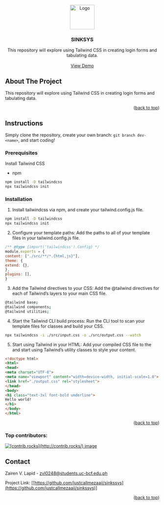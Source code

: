 <!-- PROJECT LOGO -->  
<br />  
<div align="center">  
<a href="[/assets/3.png](/assets/3.png)">  
<img src="" alt="Logo" width="80" height="80">  
</a>  
  
<h3 align="center">SINKSYS</h3>  
  
<p align="center">  
This repository will explore using Tailwind CSS in creating login forms and tabulating data.  
<br />  
<br />  
<a href="[https://justcallmezaaii.github.io/sinkssys/](https://justcallmezaaii.github.io/sinkssys/)">View Demo</a>  
</p>  
</div>  

<!-- ABOUT THE PROJECT -->  
## About The Project  
    
This repository will explore using Tailwind CSS in creating login forms and tabulating data.  
  
<p align="right">(<a href="#readme-top">back to top</a>)</p>  
  
  
<!-- GETTING STARTED -->  
## Instructions  
  
Simply clone the repository, create your own branch: `git branch dev-<name>`, and start coding!  
  
### Prerequisites  
  
Install Tailwind CSS  
* npm  
```sh  
npm install -D tailwindcss  
npx tailwindcss init  
```  
### Installation  
  
1. Install tailwindcss via npm, and create your tailwind.config.js file.  
```sh  
npm install -D tailwindcss  
npx tailwindcss init  
```  
2. Configure your template paths: Add the paths to all of your template files in your tailwind.config.js file.  
```js  
/** @type {import('tailwindcss').Config} */  
module.exports = {  
content: ["./src/**/*.{html,js}"],  
theme: {  
extend: {},  
},  
plugins: [],  
}  
```  
3. Add the Tailwind directives to your CSS: Add the @tailwind directives for each of Tailwind’s layers to your main CSS file.  
```sh  
@tailwind base;  
@tailwind components;  
@tailwind utilities;  
```  
4. Start the Tailwind CLI build process: Run the CLI tool to scan your template files for classes and build your CSS.  
```sh  
npx tailwindcss -i ./src/input.css -o ./src/output.css --watch  
```  
5. Start using Tailwind in your HTML: Add your compiled CSS file to the <head> and start using Tailwind’s utility classes to style your content.  
```html  
<!doctype html>  
<html>  
<head>  
<meta charset="UTF-8">  
<meta name="viewport" content="width=device-width, initial-scale=1.0">  
<link href="./output.css" rel="stylesheet">  
</head>  
<body>  
<h1 class="text-3xl font-bold underline">  
Hello world!  
</h1>  
</body>  
</html>
```  
  
<p align="right">(<a href="#readme-top">back to top</a>)</p>  
  
  
### Top contributors:  
  
<a href="[https://github.com/justcallmezaaii/sinkssys/graphs/contributors](https://github.com/justcallmezaaii/sinkssys/graphs/contributors)">  
<img src="[https://contrib.rocks/image?repo=justcallmezaaii/sinkssys](https://contrib.rocks/image?repo=justcallmezaaii/sinkssys)" alt="[contrib.rocks](http://contrib.rocks/) image" />  
</a>  
  
  
<!-- CONTACT -->  
## Contact  
  
Zairen V. Lapid - zvl0248@students.uc-bcf.edu.ph  
  
Project Link: [[https://github.com/justcallmezaaii/sinkssys](https://github.com/justcallmezaaii/sinkssys)]
  
<p align="right">(<a href="#readme-top">back to top</a>)</p>
